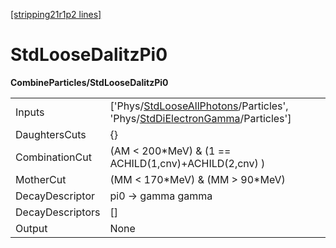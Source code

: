 [[stripping21r1p2 lines]](./stripping21r1p2-index)

# StdLooseDalitzPi0

**CombineParticles/StdLooseDalitzPi0**

|                  |                                                                                                                                                                                              |
|------------------|----------------------------------------------------------------------------------------------------------------------------------------------------------------------------------------------|
| Inputs           | ['Phys/[StdLooseAllPhotons](./stripping21r1p2-commonparticles-stdlooseallphotons)/Particles', 'Phys/[StdDiElectronGamma](./stripping21r1p2-commonparticles-stddielectrongamma)/Particles'] |
| DaughtersCuts    | {}                                                                                                                                                                                           |
| CombinationCut   | (AM \< 200\*MeV) & (1 == ACHILD(1,cnv)+ACHILD(2,cnv) )                                                                                                                                       |
| MotherCut        | (MM \< 170\*MeV) & (MM \> 90\*MeV)                                                                                                                                                           |
| DecayDescriptor  | pi0 -\> gamma gamma                                                                                                                                                                          |
| DecayDescriptors | []                                                                                                                                                                                         |
| Output           | None                                                                                                                                                                                         |
